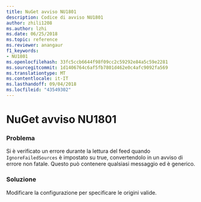 ```yaml
---
title: NuGet avviso NU1801
description: Codice di avviso NU1801
author: zhili1208
ms.author: lzhi
ms.date: 06/25/2018
ms.topic: reference
ms.reviewer: anangaur
f1_keywords:
- NU1801
ms.openlocfilehash: 33fc5ccb6644f98f09cc2c59292e84a5c59e2281
ms.sourcegitcommit: 1d1406764c6af5fb7801d462e0c4afc9092fa569
ms.translationtype: MT
ms.contentlocale: it-IT
ms.lasthandoff: 09/04/2018
ms.locfileid: "43549302"
---
```

# <a name="nuget-warning-nu1801"></a>NuGet avviso NU1801

### <a name="issue"></a>Problema
Si è verificato un errore durante la lettura del feed quando `IgnoreFailedSources` è impostato su true, convertendolo in un avviso di errore non fatale. Questo può contenere qualsiasi messaggio ed è generico.

### <a name="solution"></a>Soluzione
Modificare la configurazione per specificare le origini valide.
